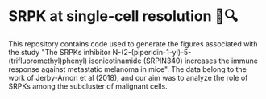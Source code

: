 # SRPK at single-cell resolution 🧬🔍

This repository contains code used to generate the figures associated with the study "The SRPKs inhibitor N-(2-(piperidin-1-yl)-5-(trifluoromethyl)phenyl) isonicotinamide (SRPIN340) increases the immune response against metastatic melanoma in mice". The data belong to the work of Jerby-Arnon et al (2018), and our aim was to analyze the role of SRPKs among the subcluster of malignant cells.
